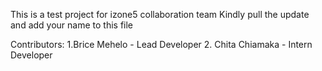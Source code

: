 This is a test project for izone5 collaboration team
Kindly pull the update and add your name to this file


Contributors:
1.Brice Mehelo - Lead Developer
2. Chita Chiamaka - Intern Developer